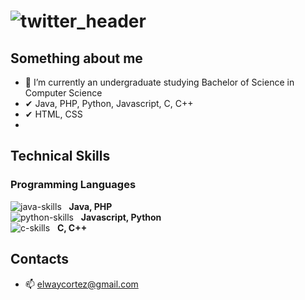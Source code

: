 # ![twitter_header](https://user-images.githubusercontent.com/72487125/130167985-c6c98a0f-d0ce-4721-b42a-068dd2d6dc72.jpg)

## Something about me
- 🌱 I’m currently an undergraduate studying Bachelor of Science in Computer Science
- ✔  Java, PHP, Python, Javascript, C, C++
- ✔  HTML, CSS
- 
## Technical Skills
### Programming Languages
![java-skills](https://user-images.githubusercontent.com/72487125/130170877-2937641d-6d59-4742-bd70-5aa87662636b.png) &nbsp; **Java, PHP** <br>
![python-skills](https://user-images.githubusercontent.com/72487125/130171493-70cf3f0c-9040-4d65-b758-ab0079adb7f8.png) &nbsp; **Javascript, Python** <br>
![c-skills](https://user-images.githubusercontent.com/72487125/130171629-6757d413-0027-412b-b7e3-f8b31c152943.png) &nbsp; **C, C++** <br>


## Contacts
- 📫 elwaycortez@gmail.com

<!---
Evrouin/Evrouin is a ✨ special ✨ repository because its `README.md` (this file) appears on your GitHub profile.
You can click the Preview link to take a look at your changes.
--->
